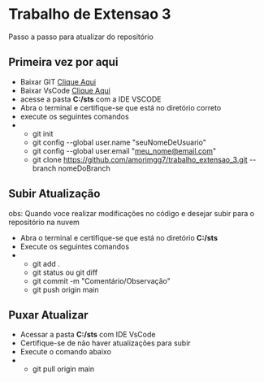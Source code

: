 ﻿# Trabalho de Extensao 3
 Passo a passo para atualizar do repositório
 ## Primeira vez por aqui
 * Baixar GIT [Clique Aqui](https://git-scm.com/downloads)
 * Baixar VsCode [Clique Aqui](https://code.visualstudio.com/)
 * acesse a pasta **C:/sts** com a IDE VSCODE
 * Abra o terminal e certifique-se que está no diretório correto
 * execute os seguintes comandos
 * * git init
   * git config --global user.name "seuNomeDeUsuario"
   * git config --global user.email "meu_nome@email.com"
   * git clone https://github.com/amorimgg7/trabalho_extensao_3.git --branch nomeDoBranch
## Subir Atualização
obs: Quando voce realizar modificações no código e desejar subir para o repositório na nuvem
* Abra o terminal e certifique-se que está no diretório **C:/sts**
* Execute os seguintes comandos
* * git add .
  * git status ou git diff
  * git commit -m "Comentário/Observação"
  * git push origin main
## Puxar Atualizar
* Acessar a pasta **C:/sts** com IDE VsCode
* Certifique-se de não haver atualizações para subir
* Execute o comando abaixo
* * git pull origin main
